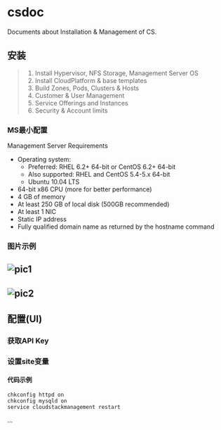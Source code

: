 # csdoc
Documents about Installation &amp; Management of CS.

## 安装

> 1. Install Hypervisor, NFS Storage, Management Server OS
> 2. Install CloudPlatform & base templates
> 3. Build Zones, Pods, Clusters & Hosts
> 4. Customer & User Management
> 5. Service Offerings and Instances
> 6. Security & Account limits

### MS最小配置
Management Server Requirements
+ Operating system:
	+ Preferred: RHEL 6.2+ 64-bit or CentOS 6.2+ 64-bit
	+ Also supported: RHEL and CentOS 5.4-5.x 64-bit
	+ Ubuntu 10.04 LTS
+ 64-bit x86 CPU (more for better performance)
+ 4 GB of memory
+ At least 250 GB of local disk (500GB recommended)
+ At least 1 NIC
+ Static IP address
+ Fully qualified domain name as returned by the hostname command

### 图片示例

![pic1][1]
---
![pic2][2]
---


## 配置(UI)


### 获取API Key

### 设置**site**变量 


#### 代码示例
```
chkconfig httpd on
chkconfig mysqld on
service cloudstackmanagement restart
```
...

[1]: https://raw.github.com/akinari/csdoc/master/screenshots/ss1.png "pic1 link" 
[2]: https://raw.github.com/akinari/csdoc/master/screenshots/ss1.png "pic2 link" 
